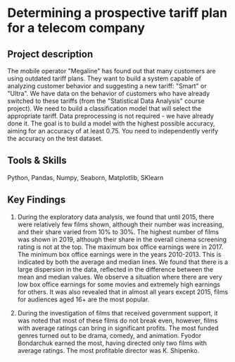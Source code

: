 # Determining a prospective tariff plan for a telecom company

## Project description 
The mobile operator "Megaline" has found out that many customers are using outdated tariff plans. They want to build a system capable of analyzing customer behavior and suggesting a new tariff: "Smart" or "Ultra". We have data on the behavior of customers who have already switched to these tariffs (from the "Statistical Data Analysis" course project). We need to build a classification model that will select the appropriate tariff. Data preprocessing is not required - we have already done it. The goal is to build a model with the highest possible accuracy, aiming for an accuracy of at least 0.75. You need to independently verify the accuracy on the test dataset.

## Tools & Skills
Python, Pandas, Numpy, Seaborn, Matplotlib, SKlearn

## Key Findings
1) During the exploratory data analysis, we found that until 2015, there were relatively few films shown, although their number was increasing, and their share varied from 10% to 30%. The highest number of films was shown in 2019, although their share in the overall cinema screening rating is not at the top. The maximum box office earnings were in 2017. The minimum box office earnings were in the years 2010-2013. This is indicated by both the average and median lines.
We found that there is a large dispersion in the data, reflected in the difference between the mean and median values. We observe a situation where there are very low box office earnings for some movies and extremely high earnings for others. It was also revealed that in almost all years except 2015, films for audiences aged 16+ are the most popular.

2) During the investigation of films that received government support, it was noted that most of these films do not break even, however, films with average ratings can bring in significant profits. The most funded genres turned out to be drama, comedy, and animation. Fyodor Bondarchuk earned the most, having directed only two films with average ratings. The most profitable director was K. Shipenko.
